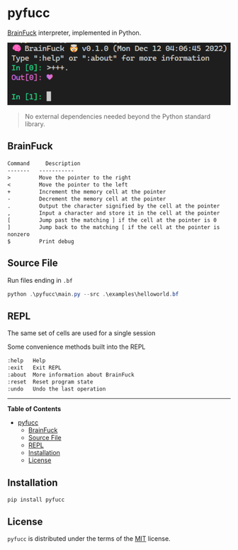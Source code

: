 # pyfucc

[BrainFuck](https://esolangs.org/wiki/Brainfuck) interpreter, implemented in Python.

![./pyfucc-repl-thumbnail-Dec-12-2022.png](pyfucc-repl-thumbnail-Dec-12-2022.png)

> No external dependencies needed beyond the Python standard library.

## BrainFuck

```
Command 	Description
-------   -----------
> 	      Move the pointer to the right
< 	      Move the pointer to the left
+ 	      Increment the memory cell at the pointer
- 	      Decrement the memory cell at the pointer
. 	      Output the character signified by the cell at the pointer
, 	      Input a character and store it in the cell at the pointer
[ 	      Jump past the matching ] if the cell at the pointer is 0
] 	      Jump back to the matching [ if the cell at the pointer is nonzero
$         Print debug
```

## Source File

Run files ending in `.bf`

```powershell
python .\pyfucc\main.py --src .\examples\helloworld.bf
```

## REPL

The same set of cells are used for a single session

Some convenience methods built into the REPL

```
:help   Help
:exit   Exit REPL
:about  More information about BrainFuck
:reset  Reset program state
:undo   Undo the last operation
```

-----

**Table of Contents**

- [pyfucc](#pyfucc)
  - [BrainFuck](#brainfuck)
  - [Source File](#source-file)
  - [REPL](#repl)
  - [Installation](#installation)
  - [License](#license)

## Installation

```console
pip install pyfucc
```

## License

`pyfucc` is distributed under the terms of the [MIT](https://spdx.org/licenses/MIT.html) license.
